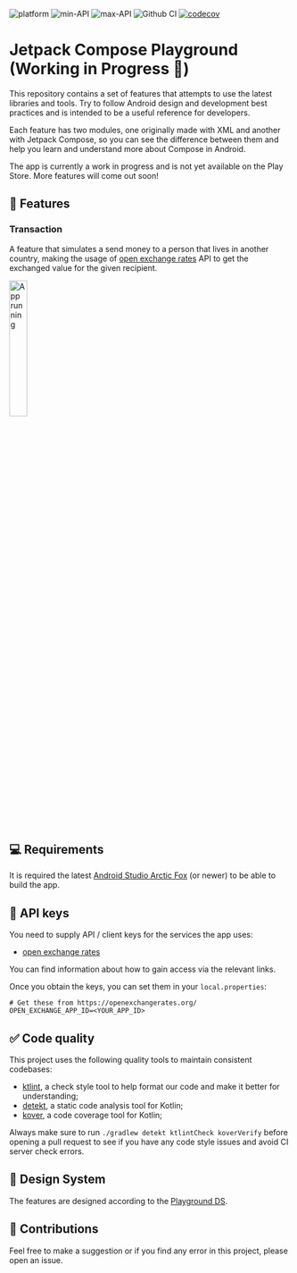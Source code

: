 ![platform](https://shields.io/badge/platform-android-green.svg)
![min-API](https://shields.io/badge/min--API-23-brightgreen.svg)
![max-API](https://shields.io/badge/max--API-31-brightgreen.svg)
![Github CI](https://github.com/osugikoji/compose-playground/actions/workflows/main-ci.yml/badge.svg)
[![codecov](https://codecov.io/gh/osugikoji/compose-playground/branch/master/graph/badge.svg?token=17JWGHTBJ1)](https://codecov.io/gh/osugikoji/compose-playground)

# Jetpack Compose Playground (Working in Progress 🚧)

This repository contains a set of features that attempts to use the latest libraries and tools. Try to follow Android design and development best practices and is intended to be a useful reference for developers.

Each feature has two modules, one originally made with XML and another with Jetpack Compose, so you can see the difference between them and help you learn and understand more about Compose in Android.

The app is currently a work in progress and is not yet available on the Play Store. More features will come out soon!

## 🧬 Features

### Transaction

A feature that simulates a send money to a person that lives in another country, making the usage of [open exchange rates](https://openexchangerates.org/) API to get the exchanged value for the given recipient.

<img src="showcase.gif" alt="App running" width="25%" height="25%" />

## 💻 Requirements

It is required the latest [Android Studio Arctic Fox](https://developer.android.com/studio) (or newer) to be able to build the app.

## 🔑 API keys

You need to supply API / client keys for the services the app uses:

- [open exchange rates](https://openexchangerates.org/)

You can find information about how to gain access via the relevant links.

Once you obtain the keys, you can set them in your `local.properties`:

```
# Get these from https://openexchangerates.org/
OPEN_EXCHANGE_APP_ID=<YOUR_APP_ID>
```

## ✅ Code quality

This project uses the following quality tools to maintain consistent codebases:

- [ktlint](https://github.com/pinterest/ktlint), a check style tool to help format our code and make it better for understanding;
- [detekt](https://github.com/detekt/detekt), a static code analysis tool for Kotlin;
- [kover](https://github.com/Kotlin/kotlinx-kover), a code coverage tool for Kotlin;

Always make sure to run `./gradlew detekt ktlintCheck koverVerify` before opening a pull request to see if you have any code style issues and avoid CI server check errors.

## 🎨 Design System

The features are designed according to the [Playground DS](https://www.figma.com/file/gxsSq4J4iEXazXogeDu5CC/Playground-DS?node-id=0%3A1).

## 🤝 Contributions

Feel free to make a suggestion or if you find any error in this project, please open an issue.